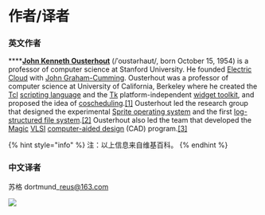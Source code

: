 # 作者/译者

### 英文作者 <a href="#ying-wen-zuo-zhe" id="ying-wen-zuo-zhe"></a>

****[**John Kenneth Ousterhout**](https://web.stanford.edu/\~ouster/cgi-bin/home.php) (/ˈoʊstərhaʊt/, born October 15, 1954) is a professor of computer science at Stanford University. He founded [Electric Cloud](https://en.wikipedia.org/wiki/Electric\_Cloud) with [John Graham-Cumming](https://en.wikipedia.org/wiki/John\_Graham-Cumming). Ousterhout was a professor of computer science at University of California, Berkeley where he created the [Tcl](https://en.wikipedia.org/wiki/Tcl) [scripting language](https://en.wikipedia.org/wiki/Scripting\_language) and the [Tk](https://en.wikipedia.org/wiki/Tk\_\(framework\)) platform-independent [widget toolkit](https://en.wikipedia.org/wiki/Widget\_toolkit), and proposed the idea of [coscheduling](https://en.wikipedia.org/wiki/Coscheduling).[\[1\]](https://en.wikipedia.org/wiki/John\_Ousterhout#cite\_note-Ousterhout\_Jones\_2009\_p.\_30-1) Ousterhout led the research group that designed the experimental [Sprite operating system](https://en.wikipedia.org/wiki/Sprite\_operating\_system) and the first [log-structured file system](https://en.wikipedia.org/wiki/Log-structured\_file\_system).[\[2\]](https://en.wikipedia.org/wiki/John\_Ousterhout#cite\_note-RosenblumOusterhout1992-2) Ousterhout also led the team that developed the [Magic](https://en.wikipedia.org/wiki/Magic\_\(software\)) [VLSI](https://en.wikipedia.org/wiki/VLSI) [computer-aided design](https://en.wikipedia.org/wiki/Computer-aided\_design) (CAD) program.[\[3\]](https://en.wikipedia.org/wiki/John\_Ousterhout#cite\_note-OusterhoutHamachi1985-3)

{% hint style="info" %}
注：以上信息来自维基百科。
{% endhint %}

### 中文译者

苏格 dortmund\_reus@163.com

![](../.gitbook/assets/IMG\_0648.JPG)
